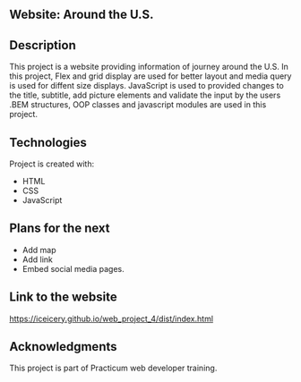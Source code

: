 ## Website: Around the U.S.

## Description
This project is a website providing information of journey around the U.S. In this project, Flex and grid display are used for better layout and media query is used for diffent size displays. JavaScript is used to provided changes to the title, subtitle, add picture elements and validate the input by the users .BEM structures, OOP classes and javascript modules are used in this project.

## Technologies 
Project is created with:
* HTML
* CSS
* JavaScript


## Plans for the next
* Add map
* Add link 
* Embed social media pages.

## Link to the website

https://iceicery.github.io/web_project_4/dist/index.html

## Acknowledgments
This project is part of Practicum web developer training. 